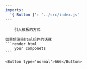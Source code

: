 ```yaml
---
imports:
  '{ Button }': '../src/index.js'
---
```


~~~
	引入模板的方式

如果想渲染html组件的话就
```render html
	your componets
```
~~~

```render html
<Button type='normal'>666</Button>
```